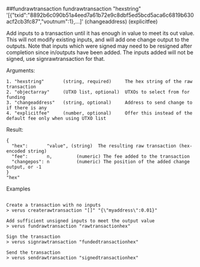 ##fundrawtransaction
fundrawtransaction "hexstring" '[{"txid":"8892b6c090b51a4eed7a61b72e9c8dbf5ed5bcd5aca6c6819b630acf2cb3fc87","voutnum":1},...]' (changeaddress) (explicitfee)

Add inputs to a transaction until it has enough in value to meet its out value.
This will not modify existing inputs, and will add one change output to the outputs.
Note that inputs which were signed may need to be resigned after completion since in/outputs have been added.
The inputs added will not be signed, use signrawtransaction for that.

Arguments:
```
1. "hexstring"       (string, required)     The hex string of the raw transaction
2. "objectarray"     (UTXO list, optional)  UTXOs to select from for funding
3. "changeaddress"   (string, optional)     Address to send change to if there is any
4. "explicitfee"     (number, optional)     Offer this instead of the default fee only when using UTXO list

```
Result:
```
{
  "hex":       "value", (string)  The resulting raw transaction (hex-encoded string)
  "fee":       n,         (numeric) The fee added to the transaction
  "changepos": n          (numeric) The position of the added change output, or -1
}
"hex"             

```
Examples
```

Create a transaction with no inputs
> verus createrawtransaction "[]" "{\"myaddress\":0.01}"

Add sufficient unsigned inputs to meet the output value
> verus fundrawtransaction "rawtransactionhex"

Sign the transaction
> verus signrawtransaction "fundedtransactionhex"

Send the transaction
> verus sendrawtransaction "signedtransactionhex"

```
